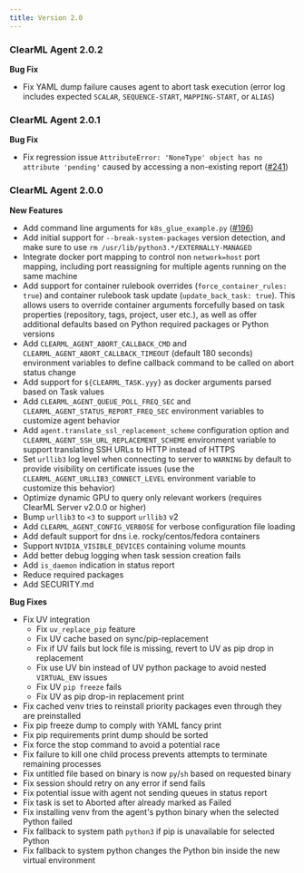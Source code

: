 ```yaml
---
title: Version 2.0
---
```


### ClearML Agent 2.0.2

**Bug Fix**
* Fix YAML dump failure causes agent to abort task execution (error log includes expected `SCALAR`, `SEQUENCE-START`, `MAPPING-START`, or `ALIAS`)

### ClearML Agent 2.0.1

**Bug Fix**
* Fix regression issue `AttributeError: 'NoneType' object has no attribute 'pending'` caused by accessing a non-existing report ([#241](https://github.com/clearml/clearml-agent/issues/241))

### ClearML Agent 2.0.0

**New Features**
* Add command line arguments for `k8s_glue_example.py` ([#196](https://github.com/clearml/clearml-agent/pull/196))
* Add initial support for `--break-system-packages` version detection, and make sure to use `rm /usr/lib/python3.*/EXTERNALLY-MANAGED`
* Integrate docker port mapping to control non `network=host` port mapping, including port reassigning for multiple agents running on the same machine
* Add support for container rulebook overrides (`force_container_rules: true`) and container rulebook task update 
  (`update_back_task: true`). This allows users to override container arguments forcefully based on task properties
  (repository, tags, project, user etc.), as well as offer additional defaults based on Python required packages or Python versions
* Add `CLEARML_AGENT_ABORT_CALLBACK_CMD` and `CLEARML_AGENT_ABORT_CALLBACK_TIMEOUT` (default 180 seconds) environment 
  variables to define callback command to be called on abort status change
* Add support for `${CLEARML_TASK.yyy}` as docker arguments parsed based on Task values
* Add `CLEARML_AGENT_QUEUE_POLL_FREQ_SEC` and `CLEARML_AGENT_STATUS_REPORT_FREQ_SEC` environment variables to customize agent behavior
* Add `agent.translate_ssl_replacement_scheme` configuration option and `CLEARML_AGENT_SSH_URL_REPLACEMENT_SCHEME` environment 
  variable to support translating SSH URLs to HTTP instead of HTTPS
* Set `urllib3` log level when connecting to server to `WARNING` by default to provide visibility on certificate issues 
  (use the `CLEARML_AGENT_URLLIB3_CONNECT_LEVEL` environment variable to customize this behavior)
* Optimize dynamic GPU to query only relevant workers (requires ClearML Server v2.0.0 or higher)
* Bump `urllib3` to `<3` to support `urllib3` v2
* Add `CLEARML_AGENT_CONFIG_VERBOSE` for verbose configuration file loading
* Add default support for dns i.e. rocky/centos/fedora containers
* Support `NVIDIA_VISIBLE_DEVICES` containing volume mounts
* Add better debug logging when task session creation fails
* Add `is_daemon` indication in status report
* Reduce required packages
* Add SECURITY.md

**Bug Fixes**
* Fix UV integration
  * Fix `uv_replace_pip` feature
  * Fix UV cache based on sync/pip-replacement
  * Fix if UV fails but lock file is missing, revert to UV as pip drop in replacement
  * Fix use UV bin instead of UV python package to avoid nested `VIRTUAL_ENV` issues
  * Fix UV `pip freeze` fails
  * Fix UV as pip drop-in replacement print
* Fix cached venv tries to reinstall priority packages even through they are preinstalled
* Fix pip freeze dump to comply with YAML fancy print
* Fix pip requirements print dump should be sorted
* Fix force the stop command to avoid a potential race
* Fix failure to kill one child process prevents attempts to terminate remaining processes
* Fix untitled file based on binary is now `py`/`sh` based on requested binary
* Fix session should retry on any error if send fails
* Fix potential issue with agent not sending queues in status report
* Fix task is set to Aborted after already marked as Failed
* Fix installing venv from the agent's python binary when the selected Python failed
* Fix fallback to system path `python3` if pip is unavailable for selected Python 
* Fix fallback to system python changes the Python bin inside the new virtual environment